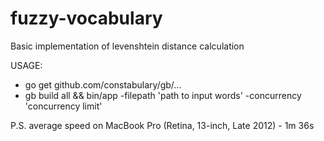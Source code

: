 # fuzzy-vocabulary
Basic implementation of levenshtein distance calculation

USAGE:
 - go get github.com/constabulary/gb/...
 - gb build all && bin/app -filepath 'path to input words' -concurrency 'concurrency limit'
 
P.S. average speed on MacBook Pro (Retina, 13-inch, Late 2012)  - 1m 36s